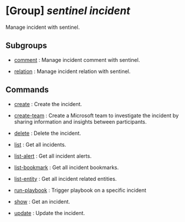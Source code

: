 # [Group] _sentinel incident_

Manage incident with sentinel.

## Subgroups

- [comment](/Commands/sentinel/incident/comment/readme.md)
: Manage incident comment with sentinel.

- [relation](/Commands/sentinel/incident/relation/readme.md)
: Manage incident relation with sentinel.

## Commands

- [create](/Commands/sentinel/incident/_create.md)
: Create the incident.

- [create-team](/Commands/sentinel/incident/_create-team.md)
: Create a Microsoft team to investigate the incident by sharing information and insights between participants.

- [delete](/Commands/sentinel/incident/_delete.md)
: Delete the incident.

- [list](/Commands/sentinel/incident/_list.md)
: Get all incidents.

- [list-alert](/Commands/sentinel/incident/_list-alert.md)
: Get all incident alerts.

- [list-bookmark](/Commands/sentinel/incident/_list-bookmark.md)
: Get all incident bookmarks.

- [list-entity](/Commands/sentinel/incident/_list-entity.md)
: Get all incident related entities.

- [run-playbook](/Commands/sentinel/incident/_run-playbook.md)
: Trigger playbook on a specific incident

- [show](/Commands/sentinel/incident/_show.md)
: Get an incident.

- [update](/Commands/sentinel/incident/_update.md)
: Update the incident.

